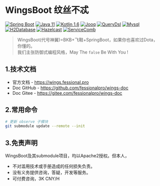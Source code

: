 # WingsBoot 纹丝不忒

[![Spring Boot](https://img.shields.io/badge/springboot-2.6-green?logo=springboot)](https://spring.io/projects/spring-boot)
[![Java 11](https://img.shields.io/badge/java-11-gold)](https://spring.io/projects/spring-boot)
[![Kotlin 1.6](https://img.shields.io/badge/kotlin-1.6-gold)](https://kotlinlang.org/docs/reference/)
[![Jooq](https://img.shields.io/badge/jooq-3.14-cyan)](https://www.jooq.org/download/)
[![QueryDsl](https://img.shields.io/badge/querydsl-5.0-cyan)](https://querydsl.com/static/querydsl/5.0.0/reference/html_single)
[![Mysql](https://img.shields.io/badge/mysql-8.0-blue)](https://dev.mysql.com/downloads/mysql/)
[![H2Database](https://img.shields.io/badge/h2db-2.0-blue)](http://h2database.com/html/main.html)
[![Hazelcast](https://img.shields.io/badge/hazelcast-4.2-violet)](https://hazelcast.org/imdg/)
[![ServiceComb](https://img.shields.io/badge/servicecomb-2.7-violet)](https://servicecomb.apache.org)

> WingsBoot(代号神翼)=BKB+飞鞋+SpringBoot，如果你也喜欢过Dota，你懂的。  
> 我们主张防御式编程风格，May The `false` Be With You !

## 1.技术文档

* 官方文档 - <https://wings.fessional.pro>
* Doc GitHub - <https://github.com/fessionalpro/wings-doc>
* Doc Gitee - <https://gitee.com/fessionalpro/wings-doc>

## 2.常用命令

```bash
# 更新 observe 子模块
git submodule update --remote --init
```

## 3.免责声明

WingsBoot及其submodule项目，均以Apache2授权。但本人，

* 不对滥用技术或手册造成的任何损失负责。
* 没有义务提供咨询，答疑，开发等服务。
* 可付费咨询，3K CNY/H

